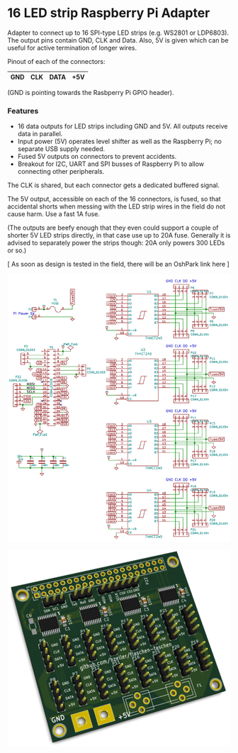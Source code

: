 16 LED strip Raspberry Pi Adapter
=================================

Adapter to connect up to 16 SPI-type LED strips (e.g. WS2801 or LDP6803). The output pins
contain GND, CLK and Data. Also, 5V is given which can be useful for active termination of
longer wires.

Pinout of each of the connectors:

GND | CLK | DATA | +5V
---:|:---:|:----:|:---

(GND is pointing towards the Rasbperry Pi GPIO header).

### Features

* 16 data outputs for LED strips including GND and 5V. All outputs receive data in parallel.
* Input power (5V) operates level shifter as well as the Raspberry Pi; no separate USB supply
  needed.
* Fused 5V outputs on connectors to prevent accidents.
* Breakout for I2C, UART and SPI busses of Raspberry Pi to allow connecting other peripherals.

The CLK is shared, but each connector gets a dedicated buffered signal.

The 5V output, accessible on each of the 16 connectors, is fused, so that accidental shorts when
messing with the LED strip wires in the field do not cause harm. Use a fast 1A fuse.

(The outputs are beefy enough that they even could support a couple of shorter
5V LED strips directly, in that case use up to 20A fuse. Generally it is
advised to separately power the strips though: 20A only powers 300 LEDs
or so.)

[ As soon as design is tested in the field, there will be an OshPark link here ]

![](../img/pi-adapter-sch.png)

![](../img/pi-adapter-pcb.png)
